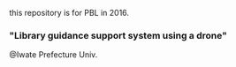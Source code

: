 this repository is for PBL in 2016.  
### "Library guidance support system using a drone"  
@Iwate Prefecture Univ.  
